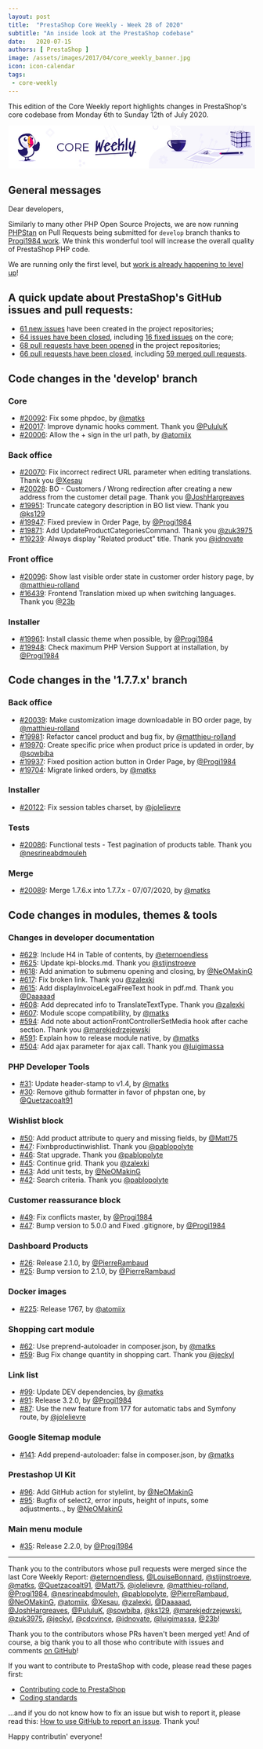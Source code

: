 ```yaml
---
layout: post
title:  "PrestaShop Core Weekly - Week 28 of 2020"
subtitle: "An inside look at the PrestaShop codebase"
date:   2020-07-15
authors: [ PrestaShop ]
image: /assets/images/2017/04/core_weekly_banner.jpg
icon: icon-calendar
tags:
 - core-weekly
---
```


This edition of the Core Weekly report highlights changes in PrestaShop's core codebase from Monday 6th to Sunday 12th of July 2020.

![Core Weekly banner](/assets/images/2018/12/banner-core-weekly.jpg)

## General messages

Dear developers,

Similarly to many other PHP Open Source Projects, we are now running [PHPStan](https://github.com/phpstan/phpstan) on Pull Requests being submitted for `develop` branch thanks to [Progi1984 work](https://github.com/PrestaShop/PrestaShop/pull/19898). We think this wonderful tool will increase the overall quality of PrestaShop PHP code.

We are running only the first level, but [work is already happening to level up](https://github.com/PrestaShop/PrestaShop/pull/20118)!


## A quick update about PrestaShop's GitHub issues and pull requests:

- [61 new issues](https://github.com/search?q=org%3APrestaShop+is%3Apublic++-repo%3Aprestashop%2Fprestashop.github.io++is%3Aissue+created%3A2020-07-06..2020-07-12) have been created in the project repositories;
- [64 issues have been closed](https://github.com/search?q=org%3APrestaShop+is%3Apublic++-repo%3Aprestashop%2Fprestashop.github.io++is%3Aissue+closed%3A2020-07-06..2020-07-12), including [16 fixed issues](https://github.com/search?q=org%3APrestaShop+is%3Apublic++-repo%3Aprestashop%2Fprestashop.github.io++is%3Aissue+label%3Afixed+closed%3A2020-07-06..2020-07-12) on the core;
- [68 pull requests have been opened](https://github.com/search?q=org%3APrestaShop+is%3Apublic++-repo%3Aprestashop%2Fprestashop.github.io++is%3Apr+created%3A2020-07-06..2020-07-12) in the project repositories;
- [66 pull requests have been closed](https://github.com/search?q=org%3APrestaShop+is%3Apublic++-repo%3Aprestashop%2Fprestashop.github.io++is%3Apr+closed%3A2020-07-06..2020-07-12), including [59 merged pull requests](https://github.com/search?q=org%3APrestaShop+is%3Apublic++-repo%3Aprestashop%2Fprestashop.github.io++is%3Apr+merged%3A2020-07-06..2020-07-12).



## Code changes in the 'develop' branch


### Core
* [#20092](https://github.com/PrestaShop/PrestaShop/pull/20092): Fix some phpdoc, by [@matks](https://github.com/matks)
* [#20017](https://github.com/PrestaShop/PrestaShop/pull/20017): Improve dynamic hooks comment. Thank you [@PululuK](https://github.com/PululuK)
* [#20006](https://github.com/PrestaShop/PrestaShop/pull/20006): Allow the + sign in the url path, by [@atomiix](https://github.com/atomiix)


### Back office
* [#20070](https://github.com/PrestaShop/PrestaShop/pull/20070): Fix incorrect redirect URL parameter when editing translations. Thank you [@Xesau](https://github.com/Xesau)
* [#20028](https://github.com/PrestaShop/PrestaShop/pull/20028): BO - Customers / Wrong redirection after creating a new address from the customer detail page. Thank you [@JoshHargreaves](https://github.com/JoshHargreaves)
* [#19951](https://github.com/PrestaShop/PrestaShop/pull/19951): Truncate category description in BO list view. Thank you [@ks129](https://github.com/ks129)
* [#19947](https://github.com/PrestaShop/PrestaShop/pull/19947): Fixed preview in Order Page, by [@Progi1984](https://github.com/Progi1984)
* [#19871](https://github.com/PrestaShop/PrestaShop/pull/19871): Add UpdateProductCategoriesCommand. Thank you [@zuk3975](https://github.com/zuk3975)
* [#19239](https://github.com/PrestaShop/PrestaShop/pull/19239): Always display "Related product" title. Thank you [@idnovate](https://github.com/idnovate)


### Front office
* [#20096](https://github.com/PrestaShop/PrestaShop/pull/20096): Show last visible order state in customer order history page, by [@matthieu-rolland](https://github.com/matthieu-rolland)
* [#16439](https://github.com/PrestaShop/PrestaShop/pull/16439): Frontend Translation mixed up when switching languages. Thank you [@23b](https://github.com/23b)


### Installer
* [#19961](https://github.com/PrestaShop/PrestaShop/pull/19961): Install classic theme when possible, by [@Progi1984](https://github.com/Progi1984)
* [#19948](https://github.com/PrestaShop/PrestaShop/pull/19948): Check maximum PHP Version Support at installation, by [@Progi1984](https://github.com/Progi1984)


## Code changes in the '1.7.7.x' branch


### Back office
* [#20039](https://github.com/PrestaShop/PrestaShop/pull/20039): Make customization image downloadable in BO order page, by [@matthieu-rolland](https://github.com/matthieu-rolland)
* [#19981](https://github.com/PrestaShop/PrestaShop/pull/19981): Refactor cancel product and bug fix, by [@matthieu-rolland](https://github.com/matthieu-rolland)
* [#19970](https://github.com/PrestaShop/PrestaShop/pull/19970): Create specific price when product price is updated in order, by [@sowbiba](https://github.com/sowbiba)
* [#19937](https://github.com/PrestaShop/PrestaShop/pull/19937): Fixed position action button in Order Page, by [@Progi1984](https://github.com/Progi1984)
* [#19704](https://github.com/PrestaShop/PrestaShop/pull/19704): Migrate linked orders, by [@matks](https://github.com/matks)


### Installer
* [#20122](https://github.com/PrestaShop/PrestaShop/pull/20122): Fix session tables charset, by [@jolelievre](https://github.com/jolelievre)


### Tests
* [#20086](https://github.com/PrestaShop/PrestaShop/pull/20086): Functional tests - Test pagination of products table. Thank you [@nesrineabdmouleh](https://github.com/nesrineabdmouleh)


### Merge
* [#20089](https://github.com/PrestaShop/PrestaShop/pull/20089): Merge 1.7.6.x into 1.7.7.x - 07/07/2020, by [@matks](https://github.com/matks)


## Code changes in modules, themes & tools


### Changes in developer documentation
* [#629](https://github.com/PrestaShop/docs/pull/629): Include H4 in Table of contents, by [@eternoendless](https://github.com/eternoendless)
* [#625](https://github.com/PrestaShop/docs/pull/625): Update kpi-blocks.md. Thank you [@stijnstroeve](https://github.com/stijnstroeve)
* [#618](https://github.com/PrestaShop/docs/pull/618): Add animation to submenu opening and closing, by [@NeOMakinG](https://github.com/NeOMakinG)
* [#617](https://github.com/PrestaShop/docs/pull/617): Fix broken link. Thank you [@zalexki](https://github.com/zalexki)
* [#615](https://github.com/PrestaShop/docs/pull/615): Add displayInvoiceLegalFreeText hook in pdf.md. Thank you [@Daaaaad](https://github.com/Daaaaad)
* [#608](https://github.com/PrestaShop/docs/pull/608): Add deprecated info to TranslateTextType. Thank you [@zalexki](https://github.com/zalexki)
* [#607](https://github.com/PrestaShop/docs/pull/607): Module scope compatibility, by [@matks](https://github.com/matks)
* [#594](https://github.com/PrestaShop/docs/pull/594): Add note about actionFrontControllerSetMedia hook after cache section. Thank you [@marekjedrzejewski](https://github.com/marekjedrzejewski)
* [#591](https://github.com/PrestaShop/docs/pull/591): Explain how to release module native, by [@matks](https://github.com/matks)
* [#504](https://github.com/PrestaShop/docs/pull/504): Add ajax parameter for ajax call. Thank you [@luigimassa](https://github.com/luigimassa)


### PHP Developer Tools
* [#31](https://github.com/PrestaShop/php-dev-tools/pull/31): Update header-stamp to v1.4, by [@matks](https://github.com/matks)
* [#30](https://github.com/PrestaShop/php-dev-tools/pull/30): Remove github formatter in favor of phpstan one, by [@Quetzacoalt91](https://github.com/Quetzacoalt91)


### Wishlist block
* [#50](https://github.com/PrestaShop/blockwishlist/pull/50): Add product attribute to query and missing fields, by [@Matt75](https://github.com/Matt75)
* [#47](https://github.com/PrestaShop/blockwishlist/pull/47): Fixnbproductinwishlist. Thank you [@pablopolyte](https://github.com/pablopolyte)
* [#46](https://github.com/PrestaShop/blockwishlist/pull/46): Stat upgrade. Thank you [@pablopolyte](https://github.com/pablopolyte)
* [#45](https://github.com/PrestaShop/blockwishlist/pull/45): Continue grid. Thank you [@zalexki](https://github.com/zalexki)
* [#43](https://github.com/PrestaShop/blockwishlist/pull/43): Add unit tests, by [@NeOMakinG](https://github.com/NeOMakinG)
* [#42](https://github.com/PrestaShop/blockwishlist/pull/42): Search criteria. Thank you [@pablopolyte](https://github.com/pablopolyte)


### Customer reassurance block
* [#49](https://github.com/PrestaShop/blockreassurance/pull/49): Fix conflicts master, by [@Progi1984](https://github.com/Progi1984)
* [#47](https://github.com/PrestaShop/blockreassurance/pull/47): Bump version to 5.0.0 and Fixed .gitignore, by [@Progi1984](https://github.com/Progi1984)


### Dashboard Products
* [#26](https://github.com/PrestaShop/dashproducts/pull/26): Release 2.1.0, by [@PierreRambaud](https://github.com/PierreRambaud)
* [#25](https://github.com/PrestaShop/dashproducts/pull/25): Bump version to 2.1.0, by [@PierreRambaud](https://github.com/PierreRambaud)


### Docker images
* [#225](https://github.com/PrestaShop/docker/pull/225): Release 1767, by [@atomiix](https://github.com/atomiix)


### Shopping cart module
* [#62](https://github.com/PrestaShop/ps_shoppingcart/pull/62): Use preprend-autoloader in composer.json, by [@matks](https://github.com/matks)
* [#59](https://github.com/PrestaShop/ps_shoppingcart/pull/59): Bug Fix change quantity in shopping cart. Thank you [@jeckyl](https://github.com/jeckyl)


### Link list
* [#99](https://github.com/PrestaShop/ps_linklist/pull/99): Update DEV dependencies, by [@matks](https://github.com/matks)
* [#91](https://github.com/PrestaShop/ps_linklist/pull/91): Release 3.2.0, by [@Progi1984](https://github.com/Progi1984)
* [#87](https://github.com/PrestaShop/ps_linklist/pull/87): Use the new feature from 177 for automatic tabs and Symfony route, by [@jolelievre](https://github.com/jolelievre)


### Google Sitemap module
* [#141](https://github.com/PrestaShop/gsitemap/pull/141): Add prepend-autoloader: false in composer.json, by [@matks](https://github.com/matks)


### Prestashop UI Kit
* [#96](https://github.com/PrestaShop/prestashop-ui-kit/pull/96): Add GitHub action for stylelint, by [@NeOMakinG](https://github.com/NeOMakinG)
* [#95](https://github.com/PrestaShop/prestashop-ui-kit/pull/95): Bugfix of select2, error inputs, height of inputs, some adjustments.., by [@NeOMakinG](https://github.com/NeOMakinG)


### Main menu module
* [#35](https://github.com/PrestaShop/ps_mainmenu/pull/35): Release 2.2.0, by [@Progi1984](https://github.com/Progi1984)


<hr />

Thank you to the contributors whose pull requests were merged since the last Core Weekly Report: [@eternoendless](https://github.com/eternoendless), [@LouiseBonnard](https://github.com/LouiseBonnard), [@stijnstroeve](https://github.com/stijnstroeve), [@matks](https://github.com/matks), [@Quetzacoalt91](https://github.com/Quetzacoalt91), [@Matt75](https://github.com/Matt75), [@jolelievre](https://github.com/jolelievre), [@matthieu-rolland](https://github.com/matthieu-rolland), [@Progi1984](https://github.com/Progi1984), [@nesrineabdmouleh](https://github.com/nesrineabdmouleh), [@pablopolyte](https://github.com/pablopolyte), [@PierreRambaud](https://github.com/PierreRambaud), [@NeOMakinG](https://github.com/NeOMakinG), [@atomiix](https://github.com/atomiix), [@Xesau](https://github.com/Xesau), [@zalexki](https://github.com/zalexki), [@Daaaaad](https://github.com/Daaaaad), [@JoshHargreaves](https://github.com/JoshHargreaves), [@PululuK](https://github.com/PululuK), [@sowbiba](https://github.com/sowbiba), [@ks129](https://github.com/ks129), [@marekjedrzejewski](https://github.com/marekjedrzejewski), [@zuk3975](https://github.com/zuk3975), [@jeckyl](https://github.com/jeckyl), [@cdcvince](https://github.com/cdcvince), [@idnovate](https://github.com/idnovate), [@luigimassa](https://github.com/luigimassa), [@23b](https://github.com/23b)!

Thank you to the contributors whose PRs haven't been merged yet! And of course, a big thank you to all those who contribute with issues and comments [on GitHub](https://github.com/PrestaShop/PrestaShop)!

If you want to contribute to PrestaShop with code, please read these pages first:

 * [Contributing code to PrestaShop](https://devdocs.prestashop.com/1.7/contribute/contribution-guidelines/)
 * [Coding standards](https://devdocs.prestashop.com/1.7/development/coding-standards/)

...and if you do not know how to fix an issue but wish to report it, please read this: [How to use GitHub to report an issue](https://devdocs.prestashop.com/1.7/contribute/contribute-reporting-issues/). Thank you!

Happy contributin' everyone!


